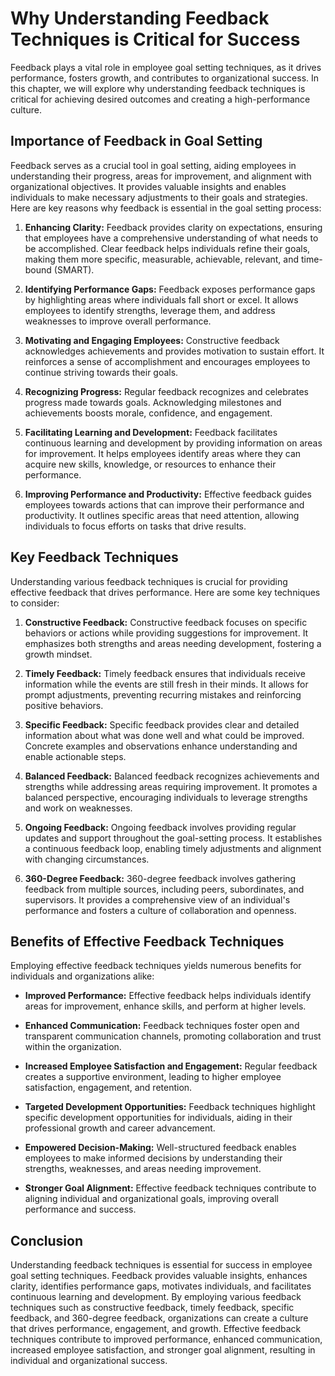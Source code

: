 Why Understanding Feedback Techniques is Critical for Success
======================================================================

Feedback plays a vital role in employee goal setting techniques, as it drives performance, fosters growth, and contributes to organizational success. In this chapter, we will explore why understanding feedback techniques is critical for achieving desired outcomes and creating a high-performance culture.

**Importance of Feedback in Goal Setting**
------------------------------------------

Feedback serves as a crucial tool in goal setting, aiding employees in understanding their progress, areas for improvement, and alignment with organizational objectives. It provides valuable insights and enables individuals to make necessary adjustments to their goals and strategies. Here are key reasons why feedback is essential in the goal setting process:

1. **Enhancing Clarity:** Feedback provides clarity on expectations, ensuring that employees have a comprehensive understanding of what needs to be accomplished. Clear feedback helps individuals refine their goals, making them more specific, measurable, achievable, relevant, and time-bound (SMART).

2. **Identifying Performance Gaps:** Feedback exposes performance gaps by highlighting areas where individuals fall short or excel. It allows employees to identify strengths, leverage them, and address weaknesses to improve overall performance.

3. **Motivating and Engaging Employees:** Constructive feedback acknowledges achievements and provides motivation to sustain effort. It reinforces a sense of accomplishment and encourages employees to continue striving towards their goals.

4. **Recognizing Progress:** Regular feedback recognizes and celebrates progress made towards goals. Acknowledging milestones and achievements boosts morale, confidence, and engagement.

5. **Facilitating Learning and Development:** Feedback facilitates continuous learning and development by providing information on areas for improvement. It helps employees identify areas where they can acquire new skills, knowledge, or resources to enhance their performance.

6. **Improving Performance and Productivity:** Effective feedback guides employees towards actions that can improve their performance and productivity. It outlines specific areas that need attention, allowing individuals to focus efforts on tasks that drive results.

**Key Feedback Techniques**
---------------------------

Understanding various feedback techniques is crucial for providing effective feedback that drives performance. Here are some key techniques to consider:

1. **Constructive Feedback:** Constructive feedback focuses on specific behaviors or actions while providing suggestions for improvement. It emphasizes both strengths and areas needing development, fostering a growth mindset.

2. **Timely Feedback:** Timely feedback ensures that individuals receive information while the events are still fresh in their minds. It allows for prompt adjustments, preventing recurring mistakes and reinforcing positive behaviors.

3. **Specific Feedback:** Specific feedback provides clear and detailed information about what was done well and what could be improved. Concrete examples and observations enhance understanding and enable actionable steps.

4. **Balanced Feedback:** Balanced feedback recognizes achievements and strengths while addressing areas requiring improvement. It promotes a balanced perspective, encouraging individuals to leverage strengths and work on weaknesses.

5. **Ongoing Feedback:** Ongoing feedback involves providing regular updates and support throughout the goal-setting process. It establishes a continuous feedback loop, enabling timely adjustments and alignment with changing circumstances.

6. **360-Degree Feedback:** 360-degree feedback involves gathering feedback from multiple sources, including peers, subordinates, and supervisors. It provides a comprehensive view of an individual's performance and fosters a culture of collaboration and openness.

**Benefits of Effective Feedback Techniques**
---------------------------------------------

Employing effective feedback techniques yields numerous benefits for individuals and organizations alike:

* **Improved Performance:** Effective feedback helps individuals identify areas for improvement, enhance skills, and perform at higher levels.

* **Enhanced Communication:** Feedback techniques foster open and transparent communication channels, promoting collaboration and trust within the organization.

* **Increased Employee Satisfaction and Engagement:** Regular feedback creates a supportive environment, leading to higher employee satisfaction, engagement, and retention.

* **Targeted Development Opportunities:** Feedback techniques highlight specific development opportunities for individuals, aiding in their professional growth and career advancement.

* **Empowered Decision-Making:** Well-structured feedback enables employees to make informed decisions by understanding their strengths, weaknesses, and areas needing improvement.

* **Stronger Goal Alignment:** Effective feedback techniques contribute to aligning individual and organizational goals, improving overall performance and success.

**Conclusion**
--------------

Understanding feedback techniques is essential for success in employee goal setting techniques. Feedback provides valuable insights, enhances clarity, identifies performance gaps, motivates individuals, and facilitates continuous learning and development. By employing various feedback techniques such as constructive feedback, timely feedback, specific feedback, and 360-degree feedback, organizations can create a culture that drives performance, engagement, and growth. Effective feedback techniques contribute to improved performance, enhanced communication, increased employee satisfaction, and stronger goal alignment, resulting in individual and organizational success.
